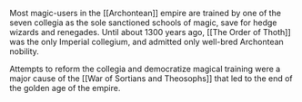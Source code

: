 Most magic-users in the [[Archontean]] empire are trained by one of the seven collegia as the sole sanctioned schools of magic, save for hedge wizards and renegades. Until about 1300 years ago, [[The Order of Thoth]] was the only Imperial collegium, and admitted only well-bred Archontean nobility.

Attempts to reform the collegia and democratize magical training were a major cause of the [[War of Sortians and Theosophs]] that led to the end of the golden age of the empire.